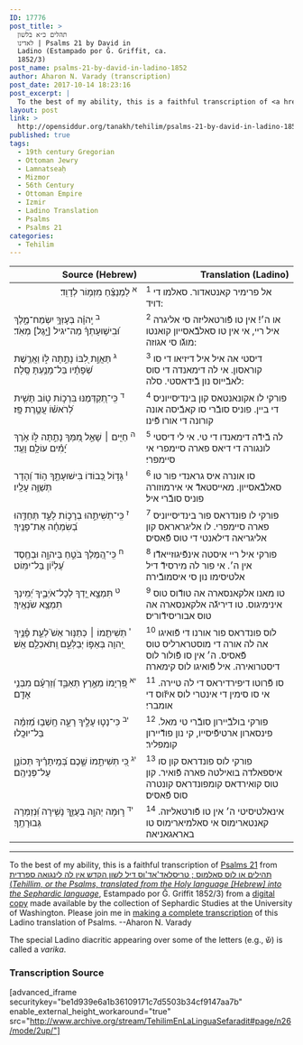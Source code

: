 ```yaml
---
ID: 17776
post_title: >
  תהלים כ״א בלשון
  לאדינו | Psalms 21 by David in
  Ladino (Estampado por Ǧ. Griffit, ca.
  1852/3)
post_name: psalms-21-by-david-in-ladino-1852
author: Aharon N. Varady (transcription)
post_date: 2017-10-14 18:23:16
post_excerpt: |
  To the best of my ability, this is a faithful transcription of <a href="https://en.wikipedia.org/wiki/Psalm_21">Psalms 21</a> from <a href="http://opensiddur.org/works-in-progress/needing-transcription/ladino-translation-tehilim-1852/">תהילים או לוס סאלמוס ; טריסלאד'אד'וס דיל לשון הקדש אין לה לינגואה ספרדית (<em>Tehillim, or the Psalms, translated from the Holy language [Hebrew] into the Sephardic language</em></a>, Estampado por Ǧ. Griffit 1852/3) from a <a href="http://digitalcollections.lib.washington.edu/cdm/compoundobject/collection/p16786coll3/id/2453/rec/">digital copy</a> made available by the collection of Sephardic Studies at the University of Washington. Please join me in <a href="https://he.wikisource.org/wiki/%D7%9E%D7%A4%D7%AA%D7%97:Tehilim,_o_los_Salmos,_trezladados_del_leshon_ha-%E1%B8%B3odesh_en_la_lingua_Sefaradit.pdf">making a complete transcription</a> of this Ladino translation of Psalms. --Aharon N. Varady
layout: post
link: >
  http://opensiddur.org/tanakh/tehilim/psalms-21-by-david-in-ladino-1852/
published: true
tags:
  - 19th century Gregorian
  - Ottoman Jewry
  - Lamnatseaḥ
  - Mizmor
  - 56th Century
  - Ottoman Empire
  - Izmir
  - Ladino Translation
  - Psalms
  - Psalms 21
categories:
  - Tehilim
---
```

<table style="margin-left: auto;margin-right: auto;" class="draggable">
<thead><tr><th id="x" style="text-align: right;">Source (Hebrew)</th><th style="text-align: right;">Translation (Ladino)</th></tr></thead>
<tbody>
<tr><td style="vertical-align:top;" width="46%">
<div class="liturgy" style="text-align: right;"><span lang="he">
<sup>א</sup>&nbsp;לַמְנַצֵּ֗חַ 
מִזְמ֥וֹר לְדָוִֽד׃
</span></div>
</td>
 
<td style="vertical-align:top;" width="53%">
<div class="ladino"><span lang="he">
<sup>1</sup>&nbsp;אל פרימיר קאנטאדור. 
סאלמו די דויד:
</span></div></td>
</tr>


<tr>
<td style="vertical-align:top;" width="46%">
<div class="liturgy"><span lang="he">
<sup>ב</sup>&nbsp;יְֽהוָ֗ה 
בְּעָזְּךָ֥ יִשְׂמַח־מֶ֑לֶךְ 
וּ֝בִישׁ֥וּעָתְךָ֗ מַה־יגיל [יָּ֥גֶל] מְאֹֽד׃
</span></div>
</td>
 
<td style="vertical-align:top;" width="53%">
<div class="ladino"><span lang="he">
<sup>2</sup>&nbsp;או ה׳! 
אין טו פﬞורטאליזה סי אליגרה איל ריי, 
אי אין טו סאלבﬞאסייון קואנטו מוגﬞו סי אגוזה:
</span></div></td>
</tr>


<tr>
<td style="vertical-align:top;" width="46%">
<div class="liturgy"><span lang="he">
<sup>ג</sup>&nbsp;תַּאֲוַ֣ת לִ֭בּוֹ נָתַ֣תָּה לּ֑וֹ 
וַאֲרֶ֥שֶׁת שְׂ֝פָתָ֗יו בַּל־מָנַ֥עְתָּ 
סֶּֽלָה׃
</span></div>
</td>
 
<td style="vertical-align:top;" width="53%">
<div class="ladino"><span lang="he">
<sup>3</sup>&nbsp;דיסטי אה איל איל דיזיאו די סו קוראסון. 
אי לה דימאנדה די סוס לאבﬞייוס נון בﬞידאסטי. 
סלה:
</span></div></td>
</tr>


<tr>
<td style="vertical-align:top;" width="46%">
<div class="liturgy"><span lang="he">
<sup>ד</sup>&nbsp;כִּֽי־תְ֭קַדְּמֶנּוּ בִּרְכ֣וֹת ט֑וֹב 
תָּשִׁ֥ית לְ֝רֹאשׁ֗וֹ עֲטֶ֣רֶת פָּֽז׃
</span></div>
</td>
 
<td style="vertical-align:top;" width="53%">
<div class="ladino"><span lang="he">
<sup>4</sup>&nbsp;פורקי לו אקונאנטאס קון בינדיסייוניס די ביין. 
פוניס סובﬞרי סו קאבﬞיסה אונה קורונה די אורו פﬞינו׃
</span></div></td>
</tr>


<tr>
<td style="vertical-align:top;" width="46%">
<div class="liturgy"><span lang="he">
<sup>ה</sup>&nbsp;חַיִּ֤ים ׀ שָׁאַ֣ל מִ֭מְּךָ 
נָתַ֣תָּה לּ֑וֹ אֹ֥רֶךְ יָ֝מִ֗ים עוֹלָ֥ם וָעֶֽד׃
</span></div>
</td>
 
<td style="vertical-align:top;" width="53%">
<div class="ladino"><span lang="he">
<sup>5</sup>&nbsp;לה בﬞידﬞה דימאנדו די טי. 
אי לי דיסטי לונגורה די דיאס פארה סיימפרי אי סיימפרי׃
</span></div></td>
</tr>


<tr>
<td style="vertical-align:top;" width="46%">
<div class="liturgy"><span lang="he">
<sup>ו</sup>&nbsp;גָּד֣וֹל כְּ֭בוֹדוֹ בִּישׁוּעָתֶ֑ךָ 
ה֥וֹד וְ֝הָדָר תְּשַׁוֶּ֥ה עָלָֽיו׃
</span></div>
</td>
 
<td style="vertical-align:top;" width="53%">
<div class="ladino"><span lang="he">
<sup>6</sup>&nbsp;סו אונרה איס גראנדי פור טו סאלבﬞאסייון. 
מאייסטאדﬞ אי אירמוזורה פוניס סובﬞרי איל׃
</span></div></td>
</tr>


<tr>
<td style="vertical-align:top;" width="46%">
<div class="liturgy"><span lang="he">
<sup>ז</sup>&nbsp;כִּֽי־תְשִׁיתֵ֣הוּ בְרָכ֣וֹת לָעַ֑ד 
תְּחַדֵּ֥הוּ בְ֝שִׂמְחָ֗ה אֶת־פָּנֶֽיךָ׃
</span></div>
</td>
 
<td style="vertical-align:top;" width="53%">
<div class="ladino"><span lang="he">
<sup>7</sup>&nbsp;פורקי לו פונדראס פור בינדיסייוניס פארה סיימפרי. 
לו אליגראראס קון אליגריאה דילאנטי די טוס פﬞאסיס׃
</span></div></td>
</tr>


<tr>
<td style="vertical-align:top;" width="46%">
<div class="liturgy"><span lang="he">
<sup>ח</sup>&nbsp;כִּֽי־הַ֭מֶּלֶךְ בֹּטֵ֣חַ בַּיהוָ֑ה 
וּבְחֶ֥סֶד עֶ֝לְי֗וֹן בַּל־יִמּֽוֹט׃
</span></div>
</td>
 
<td style="vertical-align:top;" width="53%">
<div class="ladino"><span lang="he">
<sup>8</sup>&nbsp;פורקי איל ריי איסטה אינפﬞיגוזייאדﬞו אין ה׳. 
אי פור לה מירסידﬞ דיל אלטיסימו נון סי איסמובﬞירה׃
</span></div></td>
</tr>


<tr>
<td style="vertical-align:top;" width="46%">
<div class="liturgy"><span lang="he">
<sup>ט</sup>&nbsp;תִּמְצָ֣א יָ֭דְךָ לְכָל־אֹיְבֶ֑יךָ 
יְ֝מִֽינְךָ תִּמְצָ֥א שֹׂנְאֶֽיךָ׃
</span></div>
</td>
 
<td style="vertical-align:top;" width="53%">
<div class="ladino"><span lang="he">
<sup>9</sup>&nbsp;טו מאנו אלקאנסארה אה טודﬞוס טוס אינימיגוס. 
טו דיריגﬞה אלקאנסארה אה טוס אבוריסידﬞוריס׃
</span></div></td>
</tr>


<tr>
<td style="vertical-align:top;" width="46%">
<div class="liturgy"><span lang="he">
<sup>י</sup>&nbsp;תְּשִׁיתֵ֤מוֹ ׀ כְּתַנּ֥וּר אֵשׁ֮ לְעֵ֪ת פָּ֫נֶ֥יךָ 
יְ֭הוָה בְּאַפּ֣וֹ יְבַלְּעֵ֑ם 
וְֽתֹאכְלֵ֥ם אֵֽשׁ׃
</span></div>
</td>
 
<td style="vertical-align:top;" width="53%">
<div class="ladino"><span lang="he">
<sup>10</sup>&nbsp;לוס פונדראס פור אורנו די פﬞואיגו אה לה אורה די מוסטרארליס טוס פﬞאסיס. 
ה׳ אין סו פﬞולור לוס דיסטרואירה. 
איל פﬞואיגו לוס קימארה׃
</span></div></td>
</tr>


<tr>
<td style="vertical-align:top;" width="46%">
<div class="liturgy"><span lang="he">
<sup>יא</sup>&nbsp;פִּ֭רְיָמוֹ מֵאֶ֣רֶץ תְּאַבֵּ֑ד 
וְ֝זַרְעָ֗ם מִבְּנֵ֥י אָדָֽם׃
</span></div>
</td>
 
<td style="vertical-align:top;" width="53%">
<div class="ladino"><span lang="he">
<sup>11</sup>&nbsp;סו פﬞרוטו דיפירדיראס די לה טיירה. 
אי סו סימין די אינטרי לוס איזﬞוס די אומברי׃
</span></div></td>
</tr>


<tr>
<td style="vertical-align:top;" width="46%">
<div class="liturgy"><span lang="he">
<sup>יב</sup>&nbsp;כִּי־נָט֣וּ עָלֶ֣יךָ רָעָ֑ה 
חָֽשְׁב֥וּ מְ֝זִמָּ֗ה 
בַּל־יוּכָֽלוּ׃
</span></div>
</td>
 
<td style="vertical-align:top;" width="53%">
<div class="ladino"><span lang="he">
<sup>12</sup>&nbsp;פורקי בולבﬞיירון סובﬞרי טי מאל. 
פינסארון ארטיפﬞיסייו, 
קי נון פודﬞיירון קומפליר׃
</span></div></td>
</tr>


<tr>
<td style="vertical-align:top;" width="46%">
<div class="liturgy"><span lang="he">
<sup>יג</sup>&nbsp;כִּ֭י תְּשִׁיתֵ֣מוֹ שֶׁ֑כֶם 
בְּ֝מֵֽיתָרֶ֗יךָ תְּכוֹנֵ֥ן עַל־פְּנֵיהֶֽם׃
</span></div>
</td>
 
<td style="vertical-align:top;" width="53%">
<div class="ladino"><span lang="he">
<sup>13</sup>&nbsp;פורקי לוס פונדראס קון סו איספאלדה בואילטה פארה פﬞואיר. 
קון טוס קואירדאס קומפונדראס קונטרה סוס פﬞאסיס׃
</span></div></td>
</tr>


<tr>
<td style="vertical-align:top;" width="46%">
<div class="liturgy"><span lang="he">
<sup>יד</sup>&nbsp;ר֣וּמָה יְהוָ֣ה בְּעֻזֶּ֑ךָ 
נָשִׁ֥ירָה וּֽ֝נְזַמְּרָה גְּבוּרָתֶֽךָ׃
</span></div>
</td>
 
<td style="vertical-align:top;" width="53%">
<div class="ladino"><span lang="he">
<sup>14</sup>&nbsp;אינאלטיסיטי ה׳ אין טו פﬞורטאליזה. 
קאנטארימוס אי סאלמיארימוס טו באראגאניאה׃
</div>
</td></tr>
</tbody></table>

<hr />

To the best of my ability, this is a faithful transcription of <a href="https://en.wikipedia.org/wiki/Psalm_21">Psalms 21</a> from <a href="http://opensiddur.org/works-in-progress/needing-transcription/ladino-translation-tehilim-1852/">תהילים או לוס סאלמוס ; טריסלאד'אד'וס דיל לשון הקדש אין לה לינגואה ספרדית (<em>Tehillim, or the Psalms, translated from the Holy language [Hebrew] into the Sephardic language</em></a>, Estampado por Ǧ. Griffit 1852/3) from a <a href="http://digitalcollections.lib.washington.edu/cdm/compoundobject/collection/p16786coll3/id/2453/rec/">digital copy</a> made available by the collection of Sephardic Studies at the University of Washington. Please join me in <a href="https://he.wikisource.org/wiki/%D7%9E%D7%A4%D7%AA%D7%97:Tehilim,_o_los_Salmos,_trezladados_del_leshon_ha-%E1%B8%B3odesh_en_la_lingua_Sefaradit.pdf">making a complete transcription</a> of this Ladino translation of Psalms. --Aharon N. Varady

The special Ladino diacritic appearing over some of the letters (e.g., שﬞ) is called a <em>varika</em>.

<h3>Transcription Source</h3>

[advanced_iframe securitykey="be1d939e6a1b36109171c7d5503b34cf9147aa7b" enable_external_height_workaround="true" src="http://www.archive.org/stream/TehilimEnLaLinguaSefaradit#page/n26/mode/2up/"]
